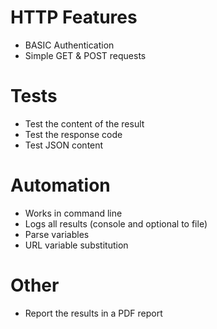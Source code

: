 # HTTP Features #

  * BASIC Authentication
  * Simple GET & POST requests

# Tests #
  * Test the content of the result
  * Test the response code
  * Test JSON content

# Automation #
  * Works in command line
  * Logs all results (console and optional to file)
  * Parse variables
  * URL variable substitution

# Other #
  * Report the results in a PDF report